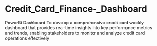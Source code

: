 # Credit_Card_Finance-_Dashboard
PowerBi Dashboard
To develop a comprehensive credit 
card weekly dashboard that 
provides real-time insights into key 
performance metrics and trends, 
enabling stakeholders to monitor 
and analyze credit card operations 
effectively
